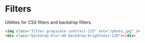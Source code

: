 # Filters

Utilities for CSS filters and backdrop filters.

```html
<img class="filter grayscale contrast-125" src="/photo.jpg" />
<div class="backdrop-blur-md backdrop-brightness-110"></div>
```

